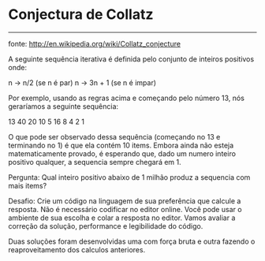 # Conjectura de Collatz
----------------------

fonte: http://en.wikipedia.org/wiki/Collatz_conjecture

A seguinte sequência iterativa é definida pelo conjunto de inteiros positivos onde:

n -> n/2 (se n é par)
n -> 3n + 1 (se n é impar)

Por exemplo, usando as regras acima e começando pelo número 13, nós geraríamos a seguinte sequência:

13 40 20 10 5 16 8 4 2 1

O que pode ser observado dessa sequência (começando no 13 e terminando no 1) é que ela contém 10 items. Embora ainda não esteja matematicamente provado, é esperando que, dado um numero inteiro positivo qualquer, a sequencia sempre chegará em 1.

Pergunta: Qual inteiro positivo abaixo de 1 milhão produz a sequencia com mais items? 

Desafio: Crie um código na linguagem de sua preferência que calcule a resposta. Não é necessário codificar no editor online. Você pode usar o ambiente de sua escolha e colar a resposta no editor. 
Vamos avaliar a correção da solução, performance e legibilidade do código.

Duas soluções foram desenvolvidas uma com força bruta e outra fazendo o reaproveitamento dos calculos anteriores.
